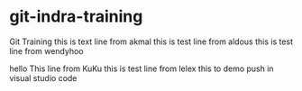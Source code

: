 # git-indra-training

Git Training
this is text line from akmal
this is test line from aldous
this is test line from wendyhoo

hello
This line from KuKu
this is test line from lelex
this to demo push in visual studio code